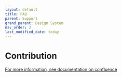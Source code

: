 ```yaml
---
layout: default
title: FAQ
parent: Support
grand_parent: Design System
nav_order: 3
last_modified_date: today
---
```


# Contribution

[For more information, see documentation on confluence]()

